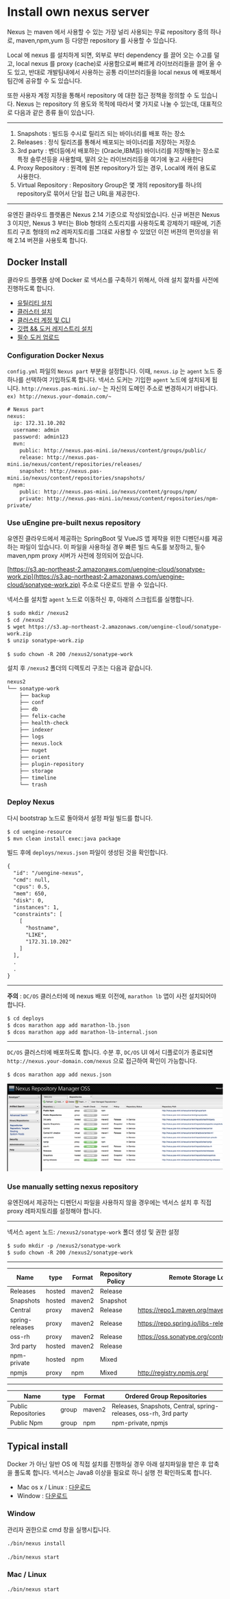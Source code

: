 # Install own nexus server

Nexus 는 maven 에서 사용할 수 있는 가장 널리 사용되는 무료 repository 중의 하나로, maven,npm,yum 등 다양한 repository 를 사용할 수 있습니다.

Local 에 nexus 를 설치하게 되면, 외부로 부터 dependency 를 끌어 오는 수고를 덜고, local nexus 를 proxy (cache)로 사용함으로써 빠르게 라이브러리들을 끌어 올 수 도 있고, 
반대로 개발팀내에서 사용하는 공통 라이브러리들을 local nexus 에 배포해서 팀간에 공유할 수 도 있습니다.

또한 사용자 계정 지정을 통해서 repository 에 대한 접근 정책을 정의할 수 도 있습니다. 
Nexus 는 repository 의 용도와 목적에 따라서 몇 가지로 나눌 수 있는데, 대표적으로 다음과 같은 종류 들이 있습니다.

---
 1. Snapshots : 빌드등 수시로 릴리즈 되는 바이너리를 배포 하는 장소
 2. Releases : 정식 릴리즈를 통해서 배포되는 바이너리를 저장하는 저장소
 3. 3rd party : 벤더등에서 배포하는 (Oracle,IBM등) 바이너리를 저장해놓는 장소로 특정 솔루션등을 사용할때, 딸려 오는 라이브러리등을 여기에 놓고 사용한다
 4. Proxy Repository : 원격에 원본 repository가 있는 경우, Local에 캐쉬 용도로 사용한다.
 5. Virtual Repository : Repository Group은 몇 개의 repository를 하나의 repository로 묶어서 단일 접근 URL을 제공한다.
---
유엔진 클라우드 플랫폼은 Nexus 2.14 기준으로 작성되었습니다. 신규 버젼은 Nexus 3 이지만, Nexus 3 부터는 Blob 형태의 스토리지를 사용하도록 강제하기 때문에, 
기존 트리 구조 형태의 m2 레파지토리를 그대로 사용할 수 있었던 이전 버젼의 편의성을 위해 2.14 버젼을 사용토록 합니다.

## Docker Install

클라우드 플랫폼 상에 Docker 로 넥서스를 구축하기 위해서, 아래 설치 젍차를 사전에 진행하도록 합니다.

- [유틸리티 설치](infra/install-util.md)
- [클러스터 설치](infra/install-cluster.md)
- [클러스터 계정 및 CLI](infra/install-cluster-user.md)
- [깃랩 && 도커 레지스트리 설치](infra/install-gitlab.md)
- [필수 도커 업로드](infra/additional-docker-upload.md)

### Configuration Docker Nexus

`config.yml` 파일의 `Nexus part` 부분을 설정합니다. 이때, `nexus.ip` 는 `agent` 노드 중 하나를 선택하여 기입하도록 합니다. 
넥서스 도커는 기입한 `agent` 노드에 설치되게 됩니다. `http://nexus.pas-mini.io/~` 는 자신의 도메인 주소로 변경하시기 바랍니다. 
`ex) http://nexus.your-domain.com/~`

```
# Nexus part
nexus:
  ip: 172.31.10.202
  username: admin
  password: admin123
  mvn:
    public: http://nexus.pas-mini.io/nexus/content/groups/public/
    release: http://nexus.pas-mini.io/nexus/content/repositories/releases/
    snapshot: http://nexus.pas-mini.io/nexus/content/repositories/snapshots/
  npm:
    public: http://nexus.pas-mini.io/nexus/content/groups/npm/
    private: http://nexus.pas-mini.io/nexus/content/repositories/npm-private/
```


### Use uEngine pre-built nexus repository

유엔진 클라우드에서 제공하는 SpringBoot 및 VueJS 앱 제작을 위한 디펜던시를 제공하는 파일이 있습니다. 이 파일을 사용하실 경우 빠른 빌드 속도를 보장하고, 
필수 maven,npm proxy 서버가 사전에 정의되어 있습니다. 

[https://s3.ap-northeast-2.amazonaws.com/uengine-cloud/sonatype-work.zip](https://s3.ap-northeast-2.amazonaws.com/uengine-cloud/sonatype-work.zip) 
주소로 다운로드 받을 수 있습니다.

넥서스를 설치할 `agent` 노드로 이동하신 후, 아래의 스크립트를 실행합니다.

```
$ sudo mkdir /nexus2
$ cd /nexus2
$ wget https://s3.ap-northeast-2.amazonaws.com/uengine-cloud/sonatype-work.zip
$ unzip sonatype-work.zip

$ sudo chown -R 200 /nexus2/sonatype-work
```

설치 후 `/nexus2` 폴더의 디렉토리 구조는 다음과 같습니다.

```
nexus2
└── sonatype-work
    ├── backup
    ├── conf
    ├── db
    ├── felix-cache
    ├── health-check
    ├── indexer
    ├── logs
    ├── nexus.lock
    ├── nuget
    ├── orient
    ├── plugin-repository
    ├── storage
    ├── timeline
    └── trash
```

### Deploy Nexus

다시 bootstrap 노드로 돌아와서 설정 파일 빌드를 합니다.

```
$ cd uengine-resource
$ mvn clean install exec:java package
```

빌드 후에 `deploys/nexus.json` 파일이 생성된 것을 확인합니다.

```
{
  "id": "/uengine-nexus",
  "cmd": null,
  "cpus": 0.5,
  "mem": 650,
  "disk": 0,
  "instances": 1,
  "constraints": [
    [
      "hostname",
      "LIKE",
      "172.31.10.202"
    ]
  ],
  .
  .
}
```

---
**주의** : `DC/OS` 클러스터에 에 nexus 배포 이전에, `marathon lb` 앱이 사전 설치되어야 합니다.

```
$ cd deploys
$ dcos marathon app add marathon-lb.json
$ dcos marathon app add marathon-lb-internal.json
```  
---

`DC/OS` 클러스터에 배포하도록 합니다. 수분 후, `DC/OS` UI 에서 디플로이가 종료되면 `http://nexus.your-domain.com/nexus` 으로 접근하여 확인이 가능합니다.

```
$ dcos marathon app add nexus.json
```

![](image/nexus.png)  


### Use manually setting nexus repository

유엔진에서 제공하는 디펜던시 파일을 사용하지 않을 경우에는 넥서스 설치 후 직접 proxy 레파지토리를 설정해야 합니다.

---
넥서스 `agent` 노드: `/nexus2/sonatype-work` 폴더 생성 및 권한 설정

```
$ sudo mkdir -p /nexus2/sonatype-work
$ sudo chown -R 200 /nexus2/sonatype-work
```
---
| Name            | type   | Format | Repository Policy | Remote Storage Location                         |
|-----------------|--------|--------|-------------------|-------------------------------------------------|
| Releases        | hosted | maven2 | Release           |                                                 |
| Snapshots       | hosted | maven2 | Snapshot          |                                                 |
| Central         | proxy  | maven2 | Release           | https://repo1.maven.org/maven2/                 |
| spring-releases | proxy  | maven2 | Release           | https://repo.spring.io/libs-release/            |
| oss-rh          | proxy  | maven2 | Release           | https://oss.sonatype.org/content/groups/public/ |
| 3rd party       | hosted | maven2 | Release           |                                                 |
| npm-private     | hosted | npm    | Mixed             |                                                 |
| npmjs           | proxy  | npm    | Mixed             | http://registry.npmjs.org/                      |

---
| Name                | type  | Format | Ordered Group Repositories                                       |
|---------------------|-------|--------|------------------------------------------------------------------|
| Public Repositories | group | maven2 | Releases, Snapshots, Central, spring-releases, oss-rh, 3rd party |
| Public Npm          | group | npm    | npm-private, npmjs                                               |


## Typical install

Docker 가 아닌 일반 OS 에 직접 설치를 진행하실 경우 아래 설치파일을 받은 후 압축을 풀도록 합니다. 넥서스는 Java8 이상을 필요로 하니 실행 전 확인하도록 합니다.

- Mac os x / Linux : [다운로드](https://s3.ap-northeast-2.amazonaws.com/uengine-cloud/nexus-2.14.6-02-bundle.tar.gz)
- Window : [다운로드](https://s3.ap-northeast-2.amazonaws.com/uengine-cloud/nexus-2.14.6-02-bundle.zip)

### Window 

관리자 권한으로 cmd 창을 실행시킵니다.

```
./bin/nexus install

./bin/nexus start
```

### Mac / Linux

```
./bin/nexus start
```

















